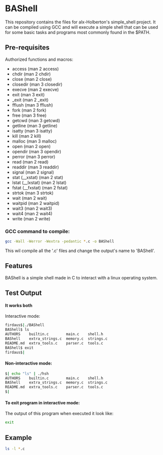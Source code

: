 # BAShell


This repository contains the files for alx-Holberton's simple_shell project. It can be compiled using GCC and will execute a simple shell that can be used for some basic tasks and programs most commonly found in the $PATH.

## Pre-requisites
Authorized functions and macros:
- access (man 2 access)
- chdir (man 2 chdir)
- close (man 2 close)
- closedir (man 3 closedir)
- execve (man 2 execve)
- exit (man 3 exit)
- _exit (man 2 _exit)
- fflush (man 3 fflush)
- fork (man 2 fork)
- free (man 3 free)
- getcwd (man 3 getcwd)
- getline (man 3 getline)
- isatty (man 3 isatty)
- kill (man 2 kill)
- malloc (man 3 malloc)
- open (man 2 open)
- opendir (man 3 opendir)
- perror (man 3 perror)
- read (man 2 read)
- readdir (man 3 readdir)
- signal (man 2 signal)
- stat (__xstat) (man 2 stat)
- lstat (__lxstat) (man 2 lstat)
- fstat (__fxstat) (man 2 fstat)
- strtok (man 3 strtok)
- wait (man 2 wait)
- waitpid (man 2 waitpid)
- wait3 (man 2 wait3)
- wait4 (man 2 wait4)
- write (man 2 write)


### GCC command to compile:
```sh
gcc -Wall -Werror -Wextra -pedantic *.c -o BAShell
```


This wil compile all the '.c' files and change the output's name to 'BAShell'.
## Features

BAShell is a simple shell made in C to interact with a linux operating system.


## Test Output

#### It works both

Interactive mode:
```sh
firdaus$|./BAShell
BAShell$ ls
AUTHORS    builtin.c        main.c    shell.h
BAShell    extra_strings.c  memory.c  strings.c
README.md  extra_tools.c    parser.c  tools.c
BAShell$ exit
firdaus$|
```

#### Non-interactive mode:

```sh
$| echo "ls" | ./hsh
AUTHORS    builtin.c        main.c    shell.h
BAShell    extra_strings.c  memory.c  strings.c
README.md  extra_tools.c    parser.c  tools.c
$|
```

#### To exit program in interactive mode:

The output of this program when executed it look like:
```sh
exit
```

## Example

```sh
ls -l *.c
```

